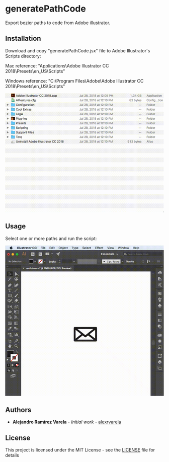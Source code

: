 # generatePathCode

Export bezier paths to code from Adobe illustrator.

## Installation

Download and copy "generatePathCode.jsx" file to Adobe Illustrator's Scripts directory:

Mac reference:
"Applications\Adobe Illustrator CC 2018\Presets\en_US\Scripts"

Windows reference:
"C:\Program Files\Adobe\Adobe Illustrator CC 2018\Presets\en_US\Scripts"

![Copy script](https://raw.githubusercontent.com/alexrvarela/generatePathCode/master/drag-and-drop.gif)


## Usage

Select one or more paths and run the script:

![Run script](https://raw.githubusercontent.com/alexrvarela/generatePathCode/master/usage.gif)

## Authors
* **Alejandro Ramírez Varela** - *Initial work* - [alexrvarela](https://github.com/alexrvarela)

[@alexrvarela]:http://twitter.com/alexrvarela

## License
This project is licensed under the MIT License - see the [LICENSE](LICENSE) file for details
